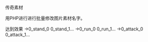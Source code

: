 传奇素材

用PHP进行进行批量修改图片素材名字。

达到效果
->0_stand_0 0_stand_1...
->0_run_0 0_run_1...
->0_attack_0 0_attack_1...